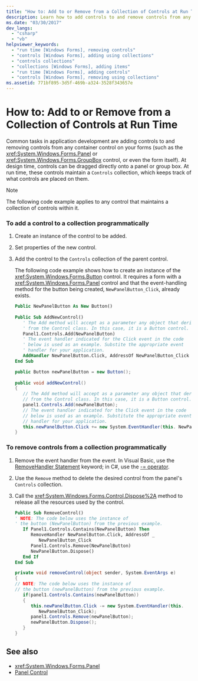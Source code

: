 ```yaml
---
title: "How to: Add to or Remove from a Collection of Controls at Run Time"
description: Learn how to add controls to and remove controls from any container control on your forms, such as the Panel or GroupBox control, or even the form itself.
ms.date: "03/30/2017"
dev_langs: 
  - "csharp"
  - "vb"
helpviewer_keywords: 
  - "run time [Windows Forms], removing controls"
  - "controls [Windows Forms], adding using collections"
  - "controls collections"
  - "collections [Windows Forms], adding items"
  - "run time [Windows Forms], adding controls"
  - "controls [Windows Forms], removing using collections"
ms.assetid: 771bf895-3d5f-469b-a324-3528f343657e
---
```

# How to: Add to or Remove from a Collection of Controls at Run Time
Common tasks in application development are adding controls to and removing controls from any container control on your forms (such as the <xref:System.Windows.Forms.Panel> or <xref:System.Windows.Forms.GroupBox> control, or even the form itself). At design time, controls can be dragged directly onto a panel or group box. At run time, these controls maintain a `Controls` collection, which keeps track of what controls are placed on them.  
  
> [!NOTE]
> The following code example applies to any control that maintains a collection of controls within it.  
  
### To add a control to a collection programmatically  
  
1. Create an instance of the control to be added.  
  
2. Set properties of the new control.  
  
3. Add the control to the `Controls` collection of the parent control.  
  
     The following code example shows how to create an instance of the <xref:System.Windows.Forms.Button> control. It requires a form with a <xref:System.Windows.Forms.Panel> control and that the event-handling method for the button being created, `NewPanelButton_Click`, already exists.  
  
    ```vb  
    Public NewPanelButton As New Button()  
  
    Public Sub AddNewControl()  
       ' The Add method will accept as a parameter any object that derives  
       ' from the Control class. In this case, it is a Button control.  
       Panel1.Controls.Add(NewPanelButton)  
       ' The event handler indicated for the Click event in the code
       ' below is used as an example. Substite the appropriate event  
       ' handler for your application.  
       AddHandler NewPanelButton.Click, AddressOf NewPanelButton_Click  
    End Sub  
    ```  
  
    ```csharp  
    public Button newPanelButton = new Button();  
  
    public void addNewControl()  
    {
       // The Add method will accept as a parameter any object that derives  
       // from the Control class. In this case, it is a Button control.  
       panel1.Controls.Add(newPanelButton);  
       // The event handler indicated for the Click event in the code
       // below is used as an example. Substitute the appropriate event  
       // handler for your application.  
       this.newPanelButton.Click += new System.EventHandler(this. NewPanelButton_Click);  
    }  
    ```  
  
### To remove controls from a collection programmatically  
  
1. Remove the event handler from the event. In Visual Basic, use the [RemoveHandler Statement](https://docs.microsoft.com/dotnet/visual-basic/language-reference/statements/removehandler-statement) keyword; in C#, use the [-= operator](https://docs.microsoft.com/dotnet/csharp/language-reference/operators/subtraction-operator).  
  
2. Use the `Remove` method to delete the desired control from the panel's `Controls` collection.  
  
3. Call the <xref:System.Windows.Forms.Control.Dispose%2A> method to release all the resources used by the control.  
  
    ```vb  
    Public Sub RemoveControl()  
    ' NOTE: The code below uses the instance of
    ' the button (NewPanelButton) from the previous example.  
       If Panel1.Controls.Contains(NewPanelButton) Then  
          RemoveHandler NewPanelButton.Click, AddressOf _
             NewPanelButton_Click  
          Panel1.Controls.Remove(NewPanelButton)  
          NewPanelButton.Dispose()  
       End If  
    End Sub  
    ```  
  
    ```csharp  
    private void removeControl(object sender, System.EventArgs e)  
    {  
    // NOTE: The code below uses the instance of
    // the button (newPanelButton) from the previous example.  
       if(panel1.Controls.Contains(newPanelButton))  
       {  
          this.newPanelButton.Click -= new System.EventHandler(this.
             NewPanelButton_Click);  
          panel1.Controls.Remove(newPanelButton);  
          newPanelButton.Dispose();  
       }  
    }  
    ```  
  
## See also

- <xref:System.Windows.Forms.Panel>
- [Panel Control](panel-control-windows-forms.md)
